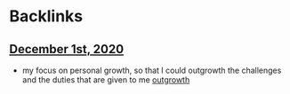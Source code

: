 
# Backlinks
## [December 1st, 2020](<December 1st, 2020.md>)
- my focus on personal growth, so that I could outgrowth the challenges and the duties that are given to me [outgrowth](<outgrowth.md>)

